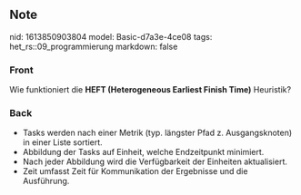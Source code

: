 ## Note
nid: 1613850903804
model: Basic-d7a3e-4ce08
tags: het_rs::09_programmierung
markdown: false

### Front
Wie funktioniert die <b>HEFT (Heterogeneous Earliest Finish
Time)</b> Heuristik?

### Back
<div>
  <div>
    <ul>
      <li>Tasks werden nach einer Metrik (typ. längster Pfad z.
      Ausgangsknoten) in einer Liste sortiert.
      <li>Abbildung der Tasks auf Einheit, welche Endzeitpunkt
      minimiert.
      <li>Nach jeder Abbildung wird die Verfügbarkeit der Einheiten
      aktualisiert.
      <li>Zeit umfasst Zeit für Kommunikation der Ergebnisse und
      die Ausführung.
    </ul>
  </div>
</div>
